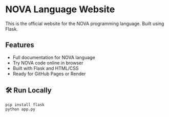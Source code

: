 # NOVA Language Website

This is the official website for the NOVA programming language. Built using Flask.

##  Features

- Full documentation for NOVA language
- Try NOVA code online in browser
- Built with Flask and HTML/CSS
- Ready for GitHub Pages or Render

## 🛠 Run Locally

```bash
pip install flask
python app.py
